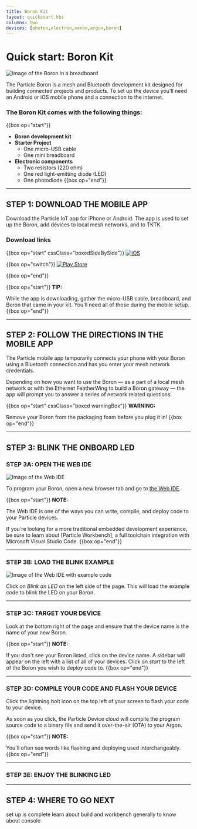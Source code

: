 ```yaml
---
title: Boron Kit
layout: quickstart.hbs
columns: two
devices: [photon,electron,xenon,argon,boron]
---
```


# Quick start: Boron Kit

![Image of the Boron in a breadboard](/assets/images/boron-breadboard.jpg)

The Particle Boron is a mesh and Bluetooth development kit designed for building connected projects and products. To set up the device you'll need an Android or iOS mobile phone and a connection to the internet.


### The Boron Kit comes with the following things:

{{box op="start"}}

* **Boron development kit**
* **Starter Project**
  * One micro-USB cable
  * One mini breadboard
* **Electronic components**
  * Two resistors (220 ohm)
  * One red light-emitting diode (LED)
  * One photodiode
{{box op="end"}}

---

## STEP 1: DOWNLOAD THE MOBILE APP

Download the Particle IoT app for iPhone or Android. The app is used to set up the Boron, add devices to local mesh networks, and to TKTK.



### Download links
{{box op="start" cssClass="boxedSideBySide"}}
[![**iOS**](/assets/images/app-store-badge.png)](https://itunes.apple.com/us/app/particle-build-photon-electron/id991459054?ls=1&mt=8)

{{box op="switch"}}
[![Play Store](/assets/images/google-play-badge.png)](https://play.google.com/store/apps/details?id=io.particle.android.app)

{{box op="end"}}

{{box op="start"}}
**TIP:**

While the app is downloading, gather the micro-USB cable, breadboard, and Boron that came in your kit. You'll need all of those during the mobile setup.
{{box op="end"}}

---


## STEP 2: FOLLOW THE DIRECTIONS IN THE MOBILE APP


The Particle mobile app temporarily connects your phone with your Boron using a Bluetooth connection and has you enter your mesh network credentials.

Depending on how you want to use the Boron — as a part of a local mesh network or with the Ethernet FeatherWing to build a Boron gateway — the app will prompt you to answer a series of network related questions.

{{box op="start" cssClass="boxed warningBox"}}
**WARNING:**

Remove your Boron from the packaging foam before you plug it in!
{{box op="end"}}




---
## STEP 3: BLINK THE ONBOARD LED



### STEP 3A: OPEN THE WEB IDE
![Image of the Web IDE](/assets/images/webide.png)

To program your Boron, open a new browser tab and go to [the Web IDE](https://build.particle.io).


{{box op="start"}}
**NOTE:**

The Web IDE is one of the ways you can write, compile, and deploy code to your Particle devices.

If you're looking for a more traditional embedded development experience, be sure to learn about [Particle Workbench], a full toolchain integration with Microsoft Visual Studio Code.
{{box op="end"}}

---

### STEP 3B: LOAD THE BLINK EXAMPLE

![Image of the Web IDE with example code](/assets/images/webide-with-examples.png)


Click on _Blink an LED_ on the left side of the page. This will load the example code to blink the LED on your Boron.

---

### STEP 3C: TARGET YOUR DEVICE

Look at the bottom right of the page and ensure that the device name is the name of your new Boron.


{{box op="start"}}
**NOTE:**

If you don't see your Boron listed, click on the device name. A sidebar will appear on the left with a list of all of your devices. Click on _start_ to the left of the Boron you wish to deploy code to.
{{box op="end"}}

---

### STEP 3D: COMPILE YOUR CODE AND FLASH YOUR DEVICE




Click the lightning bolt icon on the top left of your screen to flash your code to your device.

As soon as you click, the Particle Device cloud will compile the program source code to a binary file and send it over-the-air (OTA) to your Argon.

{{box op="start"}}
**NOTE:**

You'll often see words like flashing and deploying used interchangeably.
{{box op="end"}}

---

### STEP 3E: ENJOY THE BLINKING LED


---

## STEP 4: WHERE TO GO NEXT
set up is complete
learn about build and workbench
generally to know about console
